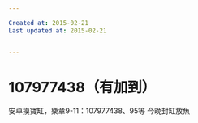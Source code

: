 ```yaml
---

Created at: 2015-02-21
Last updated at: 2015-02-21


---
```


# 107977438（有加到）


安卓摸寶缸，樂章9-11：107977438、95等
今晚封缸放魚

